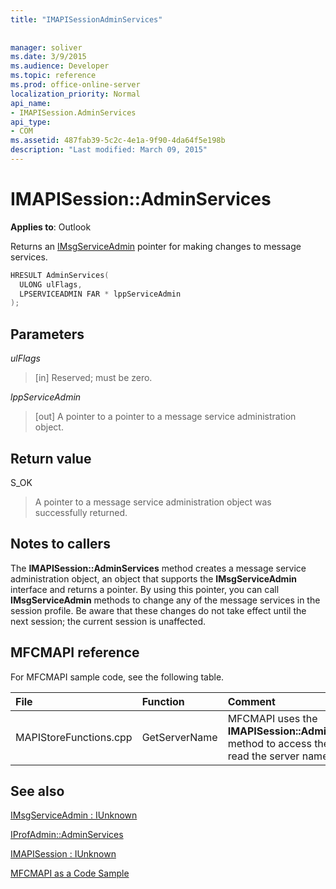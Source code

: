 ```yaml
---
title: "IMAPISessionAdminServices"
 
 
manager: soliver
ms.date: 3/9/2015
ms.audience: Developer
ms.topic: reference
ms.prod: office-online-server
localization_priority: Normal
api_name:
- IMAPISession.AdminServices
api_type:
- COM
ms.assetid: 487fab39-5c2c-4e1a-9f90-4da64f5e198b
description: "Last modified: March 09, 2015"
---
```


# IMAPISession::AdminServices

  
  
**Applies to**: Outlook 
  
Returns an [IMsgServiceAdmin](imsgserviceadminiunknown.md) pointer for making changes to message services. 
  
```cpp
HRESULT AdminServices(
  ULONG ulFlags,
  LPSERVICEADMIN FAR * lppServiceAdmin
);
```

## Parameters

 _ulFlags_
  
> [in] Reserved; must be zero.
    
 _lppServiceAdmin_
  
> [out] A pointer to a pointer to a message service administration object.
    
## Return value

S_OK 
  
> A pointer to a message service administration object was successfully returned.
    
## Notes to callers

The **IMAPISession::AdminServices** method creates a message service administration object, an object that supports the **IMsgServiceAdmin** interface and returns a pointer. By using this pointer, you can call **IMsgServiceAdmin** methods to change any of the message services in the session profile. Be aware that these changes do not take effect until the next session; the current session is unaffected. 
  
## MFCMAPI reference

For MFCMAPI sample code, see the following table.
  
|**File**|**Function**|**Comment**|
|:-----|:-----|:-----|
|MAPIStoreFunctions.cpp  <br/> |GetServerName  <br/> |MFCMAPI uses the **IMAPISession::AdminServices** method to access the profile to read the server name.  <br/> |
   
## See also



[IMsgServiceAdmin : IUnknown](imsgserviceadminiunknown.md)
  
[IProfAdmin::AdminServices](iprofadmin-adminservices.md)
  
[IMAPISession : IUnknown](imapisessioniunknown.md)


[MFCMAPI as a Code Sample](mfcmapi-as-a-code-sample.md)

